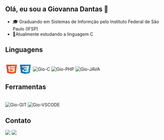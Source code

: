 ## Olá, eu sou a Giovanna Dantas 👋

- 🎓 Graduando em Sistemas de Informção pelo Instituto Federal de São Paulo (IFSP) 
- 🌱Atualmente estudando a linguagem C
## **Linguagens**
<div style="display: inline_block"><br>
  <img align="center" alt="Gio-HTML" height="30" width="40" src="https://raw.githubusercontent.com/devicons/devicon/master/icons/html5/html5-original.svg">
  <img align="center" alt="Gio-CSS" height="30" width="40" src="https://raw.githubusercontent.com/devicons/devicon/master/icons/css3/css3-original.svg">
  <img align="center" alt="Gio-C" height="35" width="40"  src="https://cdn.jsdelivr.net/gh/devicons/devicon@latest/icons/c/c-original.svg" />  
 <img align="center" alt="Gio-PHP" height="35" width="40" src="https://cdn.jsdelivr.net/gh/devicons/devicon@latest/icons/php/php-plain.svg" />
 <img align="center" alt="Gio-JAVA" height="35" width="40" src="https://cdn.jsdelivr.net/gh/devicons/devicon@latest/icons/java/java-original-wordmark.svg" />
</div>

## **Ferramentas**
<div style="display: inline_block"><br>
<img align="center" alt="Gio-GIT" height="30" width="40" src="https://cdn.jsdelivr.net/gh/devicons/devicon@latest/icons/git/git-original.svg" />
<img align="center" alt="Gio-VSCODE" height="30" width="40" src="https://cdn.jsdelivr.net/gh/devicons/devicon@latest/icons/vscode/vscode-original.svg" />
</div>

## **Contato**
<div>
<a href = "mailto:desouzagiovannadantas@gmail.com"><img loading="lazy" src="https://img.shields.io/badge/Gmail-D14836?style=for-the-badge&logo=gmail&logoColor=white" target="_blank"></a> 
<a href="https://www.linkedin.com/in/giovanna-dantass/" target="_blank"><img src="https://img.shields.io/badge/-LinkedIn-%230077B5?style=for-the-badge&logo=linkedin&logoColor=white" target="_blank"></a> 
</div>

